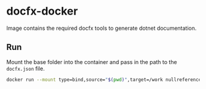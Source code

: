 # docfx-docker

Image contains the required docfx tools to generate dotnet documentation.

## Run

Mount the base folder into the container and pass in the path to the `docfx.json` file.

```sh
docker run --mount type=bind,source="$(pwd)",target=/work nullreference/docfx-docker /work/docfx.json
```
